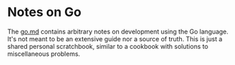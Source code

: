 # Notes on Go

The [go.md][1] contains arbitrary notes on development using the Go language. It's
not meant to be an extensive guide nor a source of truth. This is just a shared
personal scratchbook, similar to a cookbook with solutions to miscellaneous problems.

[1]: ./go.md
